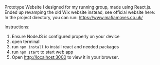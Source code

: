 Prototype Website I designed for my running group, made using React.js. Ended up revamping the old Wix website instead, see official website here: 
In the project directory, you can run: https://www.mafiamoves.co.uk/

Instructions:

1. Ensure NodeJS is configured properly on your device
2. open terminal
3. run `npm install` to install react and needed packages
4. run `npm start` to start web app
5. Open [http://localhost:3000](http://localhost:3000) to view it in your browser.

